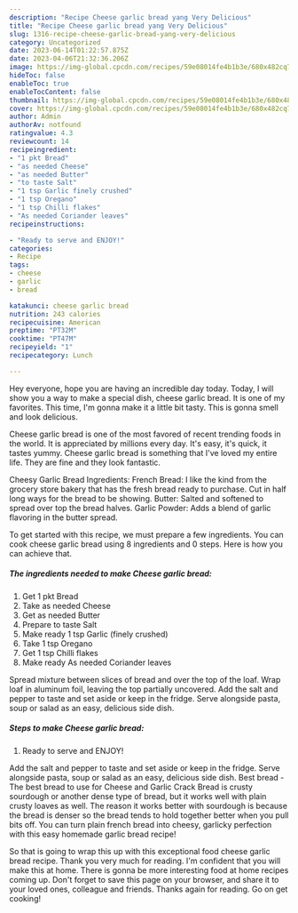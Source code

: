 ```yaml
---
description: "Recipe Cheese garlic bread yang Very Delicious"
title: "Recipe Cheese garlic bread yang Very Delicious"
slug: 1316-recipe-cheese-garlic-bread-yang-very-delicious
category: Uncategorized
date: 2023-06-14T01:22:57.875Z
date: 2023-04-06T21:32:36.206Z
image: https://img-global.cpcdn.com/recipes/59e08014fe4b1b3e/680x482cq70/cheese-garlic-bread-recipe-main-photo.jpg
hideToc: false
enableToc: true
enableTocContent: false
thumbnail: https://img-global.cpcdn.com/recipes/59e08014fe4b1b3e/680x482cq70/cheese-garlic-bread-recipe-main-photo.jpg
cover: https://img-global.cpcdn.com/recipes/59e08014fe4b1b3e/680x482cq70/cheese-garlic-bread-recipe-main-photo.jpg
author: Admin
authorAv: notfound
ratingvalue: 4.3
reviewcount: 14
recipeingredient:
- "1 pkt Bread"
- "as needed Cheese"
- "as needed Butter"
- "to taste Salt"
- "1 tsp Garlic finely crushed"
- "1 tsp Oregano"
- "1 tsp Chilli flakes"
- "As needed Coriander leaves"
recipeinstructions:

- "Ready to serve and ENJOY!"
categories:
- Recipe
tags:
- cheese
- garlic
- bread

katakunci: cheese garlic bread 
nutrition: 243 calories
recipecuisine: American
preptime: "PT32M"
cooktime: "PT47M"
recipeyield: "1"
recipecategory: Lunch

---
```



Hey everyone, hope you are having an incredible day today. Today, I will show you a way to make a special dish, cheese garlic bread. It is one of my favorites. This time, I'm gonna make it a little bit tasty. This is gonna smell and look delicious.

Cheese garlic bread is one of the most favored of recent trending foods in the world. It is appreciated by millions every day. It's easy, it's quick, it tastes yummy. Cheese garlic bread is something that I've loved my entire life. They are fine and they look fantastic.

Cheesy Garlic Bread Ingredients: French Bread: I like the kind from the grocery store bakery that has the fresh bread ready to purchase. Cut in half long ways for the bread to be showing. Butter: Salted and softened to spread over top the bread halves. Garlic Powder: Adds a blend of garlic flavoring in the butter spread.


To get started with this recipe, we must prepare a few ingredients. You can cook cheese garlic bread using 8 ingredients and 0 steps. Here is how you can achieve that.

<!--inarticleads1-->

##### The ingredients needed to make Cheese garlic bread:

1. Get 1 pkt Bread
1. Take as needed Cheese
1. Get as needed Butter
1. Prepare to taste Salt
1. Make ready 1 tsp Garlic (finely crushed)
1. Take 1 tsp Oregano
1. Get 1 tsp Chilli flakes
1. Make ready As needed Coriander leaves


Spread mixture between slices of bread and over the top of the loaf. Wrap loaf in aluminum foil, leaving the top partially uncovered. Add the salt and pepper to taste and set aside or keep in the fridge. Serve alongside pasta, soup or salad as an easy, delicious side dish. 

<!--inarticleads2-->

##### Steps to make Cheese garlic bread:


1. Ready to serve and ENJOY!

Add the salt and pepper to taste and set aside or keep in the fridge. Serve alongside pasta, soup or salad as an easy, delicious side dish. Best bread - The best bread to use for Cheese and Garlic Crack Bread is crusty sourdough or another dense type of bread, but it works well with plain crusty loaves as well. The reason it works better with sourdough is because the bread is denser so the bread tends to hold together better when you pull bits off. You can turn plain french bread into cheesy, garlicky perfection with this easy homemade garlic bread recipe! 

So that is going to wrap this up with this exceptional food cheese garlic bread recipe. Thank you very much for reading. I'm confident that you will make this at home. There is gonna be more interesting food at home recipes coming up. Don't forget to save this page on your browser, and share it to your loved ones, colleague and friends. Thanks again for reading. Go on get cooking!
